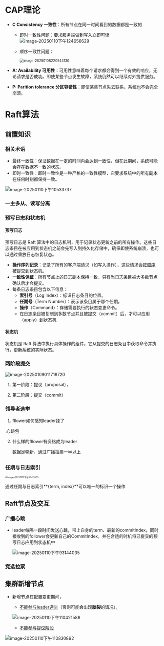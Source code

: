 # CAP理论

- **C Consistency 一致性**：所有节点在同一时间看到的数据都是一致的

  - 即时一致性问题：要求服务端做到写入立即可读 ![image-20250110下午124656629](https://typora-dusong.oss-cn-chengdu.aliyuncs.com/image-20250110%E4%B8%8B%E5%8D%88124656629.png)

  - 顺序一致性问题：

    <img src="https://typora-dusong.oss-cn-chengdu.aliyuncs.com/image-20250108220544130.png" alt="image-20250108220544130" style="zoom: 80%;" />

- **A: Availability 可用性**：可用性意味着每个请求都会得到一个有效的响应，无论请求是否成功。即使某些节点发生故障，系统仍然可以继续对外提供服务。

- **P: Parition tolerance 分区容错性**：即使某些节点失去联系，系统也不会完全崩溃。





# Raft算法

## 前置知识

### 相关术语

- 最终一致性：保证数据在一定的时间内会达到一致性，但在此期间，系统可能会存在数据不一致的状态。
- 即时一致性：即时一致性是一种严格的一致性模型，它要求系统中的所有副本在任何时刻都保持一致。

![image-20250110下午10533737](https://typora-dusong.oss-cn-chengdu.aliyuncs.com/image-20250110%E4%B8%8B%E5%8D%8810533737.png)

### 一主多从、读写分离



### 预写日志和状态机

#### 预写日志

预写日志是 Raft 算法中的日志机制，用于记录状态更新之前的所有操作。这些日志条目在被应用到状态机之前会先写入到持久化存储中，确保即使系统崩溃，也可以通过重放日志恢复状态。

- **操作序列记录**：记录了所有的客户端请求（如写入操作），这些请求会<u>按顺序</u>被提交到状态机。
- **一致性保证**：所有节点上的日志副本保持一致，只有当日志条目被大多数节点确认后才会提交。
- 每条日志条目包含以下信息：
  - **索引号**（Log Index）：标识日志条目的位置。
  - **任期号**（Term Number）：表示该条目属于哪个任期。
  - **操作**（Command）：存储需要执行的状态变更命令。
  - 在日志条目被复制到多数节点并且被提交（commit）后，才可以应用（apply）到状态机

#### 状态机

状态机是 Raft 算法中执行具体操作的组件，它从提交的日志条目中获取命令并执行，更新系统的实际状态。

### 两阶段提交

![image-20250109011718720](https://typora-dusong.oss-cn-chengdu.aliyuncs.com/image-20250109011718720.png)

1. 第一阶段：提议（proposal），



2. 第二阶段：提交（commit）



### 领导者选举

1. fllower如何感知leader挂了

​	心跳包

2. 什么样的fllower有资格成为leader

   数据足够新，通过广播拉票一半以上

## 

### 任期与日志索引 

<img src="https://typora-dusong.oss-cn-chengdu.aliyuncs.com/image-20250110%E4%B8%8B%E5%8D%8833415555.png" alt="image-20250110下午33415555" style="zoom:50%;" />

通过任期与日志索引**{term, index}**可以唯一的标识一个操作



## Raft节点及交互

### 广播心跳

- leader每隔一段时间发送心跳，带上自身的term、最新的commitIndex，同时接收到的follower会更新自己的CommitIndex，并在合适的时机将已提交的预写日志应用到状态机中

  ![image-20250110下午93144035](https://typora-dusong.oss-cn-chengdu.aliyuncs.com/image-20250110%E4%B8%8B%E5%8D%8893144035.png)

### 竞选拉票







## 集群新增节点

- 新增节点在配置变更期间，

  - <u>不能参与leader选举</u>（否则可能会出现**脑裂**的请况），

  ![image-20250110下午110421588](https://typora-dusong.oss-cn-chengdu.aliyuncs.com/image-20250110%E4%B8%8B%E5%8D%88110421588.png)

  - <u>不能参与提议阶段</u>

![image-20250110下午110830892](https://typora-dusong.oss-cn-chengdu.aliyuncs.com/image-20250110%E4%B8%8B%E5%8D%88110830892.png)
